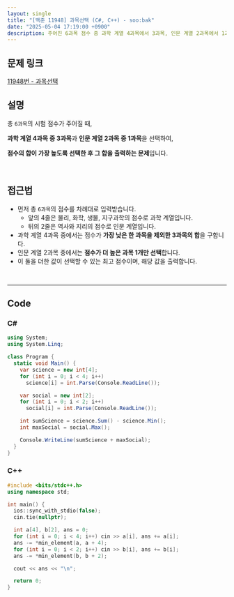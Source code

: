 ```yaml
---
layout: single
title: "[백준 11948] 과목선택 (C#, C++) - soo:bak"
date: "2025-05-04 17:19:00 +0900"
description: 주어진 6과목 점수 중 과학 계열 4과목에서 3과목, 인문 계열 2과목에서 1과목을 선택해 최대 점수 합을 계산하는 백준 11948번 과목선택 문제의 C# 및 C++ 풀이 및 해설
---
```


## 문제 링크
[11948번 - 과목선택](https://www.acmicpc.net/problem/11948)

## 설명
총 `6과목`의 시험 점수가 주어질 때,

**과학 계열 4과목 중 3과목**과 **인문 계열 2과목 중 1과목**을 선택하여,

**점수의 합이 가장 높도록 선택한 후 그 합을 출력하는 문제**입니다.

<br>

## 접근법

- 먼저 총 `6과목`의 점수를 차례대로 입력받습니다.
  - 앞의 4줄은 물리, 화학, 생물, 지구과학의 점수로 과학 계열입니다.
  - 뒤의 2줄은 역사와 지리의 점수로 인문 계열입니다.
- 과학 계열 4과목 중에서는 점수가 **가장 낮은 한 과목을 제외한 3과목의 합**을 구합니다.
- 인문 계열 2과목 중에서는 **점수가 더 높은 과목 1개만 선택**합니다.
- 이 둘을 더한 값이 선택할 수 있는 최고 점수이며, 해당 값을 출력합니다.

<br>

---

## Code

### C#

```csharp
using System;
using System.Linq;

class Program {
  static void Main() {
    var science = new int[4];
    for (int i = 0; i < 4; i++)
      science[i] = int.Parse(Console.ReadLine());

    var social = new int[2];
    for (int i = 0; i < 2; i++)
      social[i] = int.Parse(Console.ReadLine());

    int sumScience = science.Sum() - science.Min();
    int maxSocial = social.Max();

    Console.WriteLine(sumScience + maxSocial);
  }
}
```

### C++

```cpp
#include <bits/stdc++.h>
using namespace std;

int main() {
  ios::sync_with_stdio(false);
  cin.tie(nullptr);

  int a[4], b[2], ans = 0;
  for (int i = 0; i < 4; i++) cin >> a[i], ans += a[i];
  ans -= *min_element(a, a + 4);
  for (int i = 0; i < 2; i++) cin >> b[i], ans += b[i];
  ans -= *min_element(b, b + 2);

  cout << ans << "\n";

  return 0;
}
```
